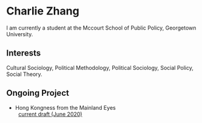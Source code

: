 # Charlie Zhang

I am currently a student at the Mccourt School of Public Policy, Georgetown University. 

## Interests

Cultural Sociology, Political Methodology, Political Sociology, Social Policy, Social Theory. 

## Ongoing Project 
- Hong Kongness from the Mainland Eyes\
 &nbsp; [current draft (June 2020)](Project/Hong_Kongness_from_the_Mainland_Eyes.pdf)
